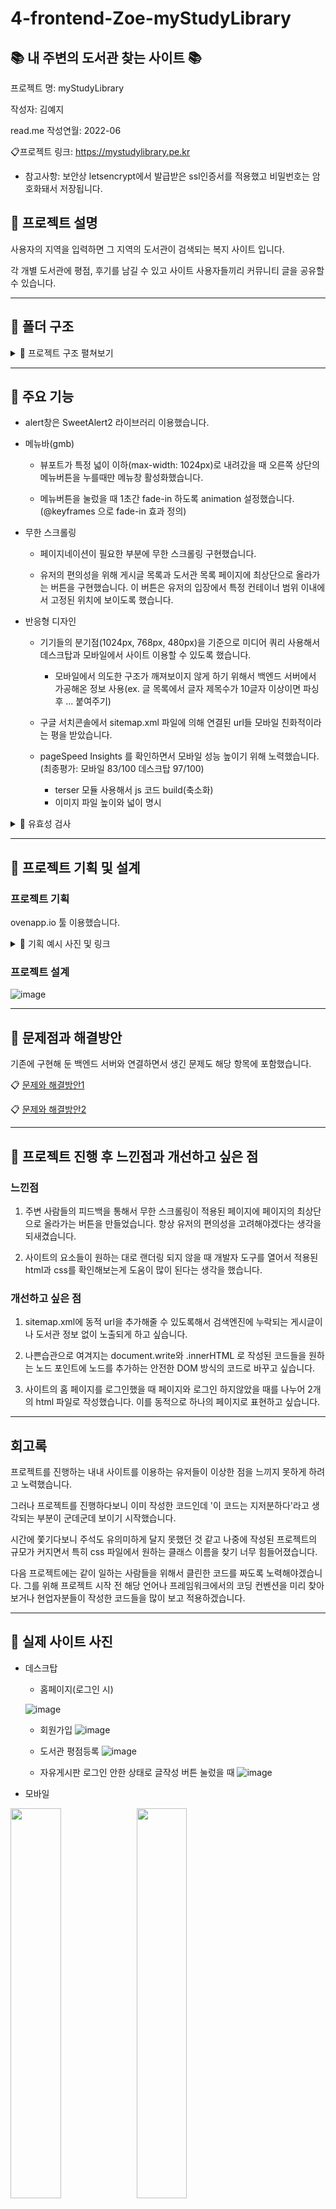 # 4-frontend-Zoe-myStudyLibrary

## :books: 내 주변의 도서관 찾는 사이트 :books:

프로젝트 명: myStudyLibrary

작성자: 김예지

read.me 작성연월: 2022-06

:clipboard:프로젝트 링크: https://mystudylibrary.pe.kr

* 참고사항: 보안상 letsencrypt에서 발급받은 ssl인증서를 적용했고 비밀번호는 암호화돼서 저장됩니다.


## :pushpin: 프로젝트 설명

사용자의 지역을 입력하면 그 지역의 도서관이 검색되는 복지 사이트 입니다.

각 개별 도서관에 평점, 후기를 남길 수 있고 사이트 사용자들끼리 커뮤니티 글을 공유할 수 있습니다.

---
## 📁 폴더 구조



<details>
    <summary> 🧷 프로젝트 구조 펼쳐보기</summary>

```bash
├── controllers
│   ├── board.js
│   ├── library.js
│   └── user.js
├── customs
│   ├── buildJs.js # js 파일 빌드하는 메서드 정의
│   ├── constant.js
│   └── dateTime.js
├── models # 주로 fetch 사용해서 백엔드 서버에서 정보 받아오거나 데이터 가공하는 메서드들 정의
│   ├── board.js
│   ├── comment.js
│   ├── library.js
│   ├── review.js
│   ├── user.js
│   └── wise_saying.js
├── routes
│   ├── board.js
│   ├── library.js
│   └── user.js
├── views
│   ├── build # 직접 빌드해서 사용하는 디렉토리로 github에는 업로드 하지 않는 디렉토리
│   ├── css
│   │   ├── common.css
│   │   ├── drop_out.css
│   │   ├── edit_contact.css
│   │   ├── edit_nickname.css
│   │   ├── edit_profileImage.css
│   │   ├── edit_pw.css
│   │   ├── free_board.css
│   │   ├── free_board_detail.css
│   │   ├── free_board.write.css
│   │   ├── home.css
│   │   ├── library.css
│   │   ├── library_detail.css
│   │   ├── login.css
│   │   ├── reset.css
│   │   ├── sign_up.css
│   │   ├── sign_up_guide.css
│   │   ├── terms.css
│   │   └── user_info.css
│   ├── html
│   │   ├── drop_out.html
│   │   ├── edit_contact.html
│   │   ├── edit_nickname.html
│   │   ├── edit_profileImage.html
│   │   ├── edit_pw.html
│   │   ├── free_board.html
│   │   ├── free_board_detail.html
│   │   ├── free_board.write.html
│   │   ├── home_login.html
│   │   ├── home_not_login.html
│   │   ├── library.html
│   │   ├── library_detail.html
│   │   ├── login.html
│   │   ├── sign_up.html
│   │   ├── sign_up_guide.html
│   │   ├── terms.html
│   │   └── user_info.html
│   ├── img # 해당 서비스에서 랜더링해줄 이미지 디렉토리
│   ├── js
│   │   ├── custom.js # sweetAlert2 라이브러리에서 자주 사용하는 메서드들 쉽게 사용할 수 있도록 정의
│   │   ├── development_constant.js # 개발환경에서의 상수
│   │   ├── drop_out.js
│   │   ├── edit_contact.js
│   │   ├── edit_nickname.js
│   │   ├── edit_profileImage.js
│   │   ├── edit_pw.js
│   │   ├── footer.js
│   │   ├── free_board.js
│   │   ├── free_board_detail.js
│   │   ├── free_board.write.js
│   │   ├── header.js
│   │   ├── home_login.js
│   │   ├── home_not_login.js
│   │   ├── library.js
│   │   ├── library_detail.js
│   │   ├── login.js
│   │   ├── menu.js
│   │   ├── production_constant.js # 배포환경에서의 상수
│   │   ├── sign_up.js
│   │   ├── sign_up_guide.js
│   │   ├── sweet_alert2.js # sweetAlert2 라이브러리
│   │   └── terms.js
├── .env
├── .eslintrc
├── .gitignore
├── .prettierrc
├── app.js
├── package.json
├── package-lock.json
├── sitemap.xml 
└──  README.md
    # robots.txt 는 txt 파일을 따로 두지 않고 미들웨어에 바로 삽입해줬습니다.
```


<!-- summary 아래 한칸 공백 두고 내용 삽입 -->

</details>

-------------------------------------------

## :orange_book: 주요 기능

* alert창은 SweetAlert2 라이브러리 이용했습니다.

* 메뉴바(gmb)

    * 뷰포트가 특정 넓이 이하(max-width: 1024px)로 내려갔을 때 오른쪽 상단의 메뉴버튼을 누를때만 메뉴창 활성화했습니다.
    
    * 메뉴버튼을 눌렀을 때 1초간 fade-in 하도록 animation 설정했습니다. (@keyframes 으로 fade-in 효과 정의)

* 무한 스크롤링
    
    * 페이지네이션이 필요한 부분에 무한 스크롤링 구현했습니다. 
    
    * 유저의 편의성을 위해 게시글 목록과 도서관 목록 페이지에 최상단으로 올라가는 버튼을 구현했습니다. 이 버튼은 유저의 입장에서 특정 컨테이너 범위 이내에서 고정된 위치에 보이도록 했습니다.

* 반응형 디자인
    
    * 기기들의 분기점(1024px, 768px, 480px)을 기준으로 미디어 쿼리 사용해서 데스크탑과 모바일에서 사이트 이용할 수 있도록 했습니다.
        * 모바일에서 의도한 구조가 깨져보이지 않게 하기 위해서 백엔드 서버에서 가공해온 정보 사용(ex. 글 목록에서 글자 제목수가 10글자 이상이면 파싱 후 ... 붙여주기) 
    
    * 구글 서치콘솔에서 sitemap.xml 파일에 의해 연결된 url들 모바일 친화적이라는 평을 받았습니다.
    
    * pageSpeed Insights 를 확인하면서 모바일 성능 높이기 위해 노력했습니다. (최종평가: 모바일 83/100 데스크탑 97/100)
        * terser 모듈 사용해서 js 코드 build(축소화)
        * 이미지 파일 높이와 넓이 명시       

<details>
    <summary> 🧷 유효성 검사 </summary>
    
* 필요한 경우 setValidity 메서드를 사용해서 요소의 유효성 설정    
    
* 회원가입 이용약관 페이지에서 약관을 읽지 않을 시 '약관동의' 체크박스에 체크되지 않도록 함
    
* 회원가입, 유저 정보 수정 시 백엔드 서버에 요청하지 않고도 유효성 검사 해줄 수 있는 부분 유효성 체크        
    * 입력 전 툴팁 아이콘에 커서를 올리면 유효조건 체크 가능
    * 입력 시 정규표현식으로 입력값의 형식과 글자수 체크
    * 입력창의 배경을 분기처리해서 입력한 값이 유효한지 유효하지 않은지 가시적으로 구분 가능하도록 함
    
* 게시판 글,댓글, 도서관 후기 작성 및 수정 시 글자수 체크
* 게시글 해시태그 유효조건 툴팁을 통해 미리 확인 가능하고 입력 후 유효하지 않을 시 구체적으로 어떤 부분이 유효하지 않은지 알림 뜨도록 함
    * 조건1. 첫글자가 #이어야 유효
    * 조건2. #을 구분자로 파싱했을 때 배열 길이가 5개 이하여야 유효
    * 조건3. 하나의 배열 요소당 2~8글자 사이의 한국어로만 이루어져야만 유효
 
<!-- summary 아래 한칸 공백 두고 내용 삽입 -->

</details>

------------------------------------

## :ledger: 프로젝트 기획 및 설계
    
### 프로젝트 기획

ovenapp.io 툴 이용했습니다.  




<details>
    <summary> 🧷 기획 예시 사진 및 링크 </summary>
    <br>

* 예시 이미지
![image](https://user-images.githubusercontent.com/98700133/173318356-b076ce39-37cf-4abc-8ea7-c76c7eecfb4f.png)

1. :clipboard: [기획 링크](https://ovenapp.io/view/sM4TbEvWMLijyHLw5oZIhUubP99mgGUD/gHdLH)
2. 왼쪽 하단의 '메모 표시'를 누르면 각 페이지와 기능에 대한 설명을 볼 수 있습니다.
3. 화살표를 누르거나 '페이지 목록'을 누르면 다른 페이지로 넘어갈 수 있습니다.
4. '링크 영역 표시'를 누르면 누를 수 있는 영역을 확인할 수 있습니다.

* 해당 프로젝트를 진행하면서 초반 기획과 달라진 부분들이 꽤 있으니 참고 바랍니다.

<!-- summary 아래 한칸 공백 두고 내용 삽입 -->

</details>

### 프로젝트 설계

![image](https://user-images.githubusercontent.com/98700133/173525786-726ad8f8-07ef-42e5-bc50-8012911aca4d.png)



--------------------
## :green_book: 문제점과 해결방안

기존에 구현해 둔 백엔드 서버와 연결하면서 생긴 문제도 해당 항목에 포함했습니다.

 :clipboard: [문제와 해결방안1](https://www.notion.so/myStudyLibrary-1-ce02d0c21c894e679ef855a4ad6b17aa)
 
 :clipboard: [문제와 해결방안2](https://www.notion.so/myStudyLibrary-2-f347d23512254d15a90abf3f47675e26)
 
 
-----------------------------
## 💭 프로젝트 진행 후 느낀점과 개선하고 싶은 점
### 느낀점

1. 주변 사람들의 피드백을 통해서 무한 스크롤링이 적용된 페이지에 페이지의 최상단으로 올라가는 버튼을 만들었습니다. 항상 유저의 편의성을 고려해야겠다는 생각을 되새겼습니다.

2. 사이트의 요소들이 원하는 대로 랜더링 되지 않을 때 개발자 도구를 열어서 적용된 html과 css를 확인해보는게 도움이 많이 된다는 생각을 했습니다.


### 개선하고 싶은 점

1. sitemap.xml에 동적 url을 추가해줄 수 있도록해서 검색엔진에 누락되는 게시글이나 도서관 정보 없이 노출되게 하고 싶습니다.

2. 나쁜습관으로 여겨지는 document.write와 .innerHTML 로 작성된 코드들을 원하는 노드 포인트에 노드를 추가하는 안전한 DOM 방식의 코드로 바꾸고 싶습니다.

3. 사이트의 홈 페이지를 로그인했을 때 페이지와 로그인 하지않았을 때를 나누어 2개의 html 파일로 작성했습니다. 이를 동적으로 하나의 페이지로 표현하고 싶습니다.

------------------------------
## 회고록

프로젝트를 진행하는 내내 사이트를 이용하는 유저들이 이상한 점을 느끼지 못하게 하려고 노력했습니다.

그러나 프로젝트를 진행하다보니 이미 작성한 코드인데 '이 코드는 지저분하다'라고 생각되는 부분이 군데군데 보이기 시작했습니다.

시간에 쫓기다보니 주석도 유의미하게 달지 못했던 것 같고 나중에 작성된 프로젝트의 규모가 커지면서 특히 css 파일에서 원하는 클래스 이름을 찾기 너무 힘들어졌습니다.


다음 프로젝트에는 같이 일하는 사람들을 위해서 클린한 코드를 짜도록 노력해야겠습니다. 
그를 위해 프로젝트 시작 전 해당 언어나 프레임워크에서의 코딩 컨벤션을 미리 찾아보거나 현업자분들이 작성한 코드들을 많이 보고 적용하겠습니다.

------------------------
## 📕 실제 사이트 사진

* 데스크탑 
    * 홈페이지(로그인 시)
     
    ![image](https://user-images.githubusercontent.com/98700133/173558139-ebb55244-ba87-4940-8f99-cc7b87db5a27.png)
   

    * 회원가입
![image](https://user-images.githubusercontent.com/98700133/173557056-0c8db056-28ce-40bd-96c5-934a3dc1d41f.png)


    * 도서관 평점등록
![image](https://user-images.githubusercontent.com/98700133/173556571-32a8c660-eff9-4266-a008-936e9f6e1cb4.png)


    * 자유게시판 로그인 안한 상태로 글작성 버튼 눌렀을 때
![image](https://user-images.githubusercontent.com/98700133/173557989-2999d02b-3cf5-4253-a658-9ec6b0309619.png)



    
* 모바일


<img src="https://user-images.githubusercontent.com/98700133/173549341-62af3ea1-53f0-475c-87e6-08ea34d33ace.png" width="40%"><img src="https://user-images.githubusercontent.com/98700133/173549496-e3569812-515b-462a-88c0-bf8d642bd9d3.png" width="40%">
